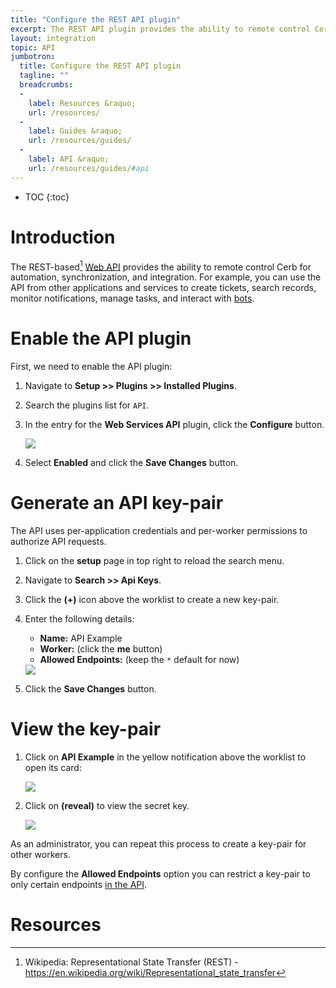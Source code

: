 ```yaml
---
title: "Configure the REST API plugin"
excerpt: The REST API plugin provides the ability to remote control Cerb from other apps and services.
layout: integration
topic: API
jumbotron:
  title: Configure the REST API plugin
  tagline: ""
  breadcrumbs:
  -
    label: Resources &raquo;
    url: /resources/
  -
    label: Guides &raquo;
    url: /resources/guides/
  -
    label: API &raquo;
    url: /resources/guides/#api
---
```


* TOC
{:toc}

# Introduction

The REST-based[^rest] [Web API](/docs/api/) provides the ability to remote control Cerb for automation, synchronization, and integration. For example, you can use the API from other applications and services to create tickets, search records, monitor notifications, manage tasks, and interact with [bots](/docs/bots/).

# Enable the API plugin

First, we need to enable the API plugin:

1. Navigate to **Setup >> Plugins >> Installed Plugins**.

1. Search the plugins list for `API`.

1. In the entry for the **Web Services API** plugin, click the **Configure** button.

	<div class="cerb-screenshot">
	<img src="/assets/images/guides/api/configure-plugin/plugins-api.png" class="screenshot">
	</div>

1. Select **Enabled** and click the **Save Changes** button.

# Generate an API key-pair

The API uses per-application credentials and per-worker permissions to authorize API requests.

1. Click on the **setup** page in top right to reload the search menu.

1. Navigate to **Search >> Api Keys**.

1. Click the **(+)** icon above the worklist to create a new key-pair.

1. Enter the following details:
	* **Name:** API Example
	* **Worker:** (click the **me** button)
	* **Allowed Endpoints:** (keep the `*` default for now)
	
	<div class="cerb-screenshot">
	<img src="/assets/images/guides/api/configure-plugin/keypair-create.png" class="screenshot">
	</div>
	
1. Click the **Save Changes** button.

# View the key-pair

1. Click on **API Example** in the yellow notification above the worklist to open its card:

	<div class="cerb-screenshot">
	<img src="/assets/images/guides/api/configure-plugin/worklist-record-created.png" class="screenshot">
	</div>

1. Click on **(reveal)** to view the secret key.

	<div class="cerb-screenshot">
	<img src="/assets/images/guides/api/configure-plugin/keypair-card.png" class="screenshot">
	</div>

As an administrator, you can repeat this process to create a key-pair for other workers.

By configure the **Allowed Endpoints** option you can restrict a key-pair to only certain endpoints [in the API](/docs/api/).

# Resources

[^rest]: Wikipedia: Representational State Transfer (REST) - <https://en.wikipedia.org/wiki/Representational_state_transfer>